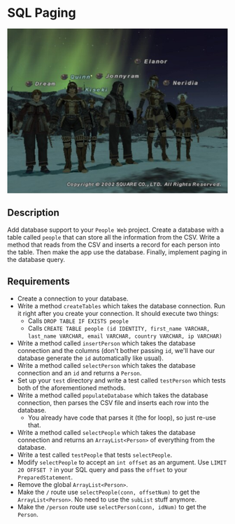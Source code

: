 # SQL Paging

[![screenshot](screenshot.jpg)](http://xeubie.tripod.com/ff11jpn/)

## Description

Add database support to your `People Web` project. Create a database with a table called `people` that can store all the information from the CSV. Write a method that reads from the CSV and inserts a record for each person into the table. Then make the app use the database. Finally, implement paging in the database query.

## Requirements

* Create a connection to your database.
* Write a method `createTables` which takes the database connection. Run it right after you create your connection. It should execute two things:
  * Calls `DROP TABLE IF EXISTS people`
  * Calls `CREATE TABLE people (id IDENTITY, first_name VARCHAR, last_name VARCHAR, email VARCHAR, country VARCHAR, ip VARCHAR)`
* Write a method called `insertPerson` which takes the database connection and the columns (don't bother passing `id`, we'll have our database generate the `id` automatically like usual).
* Write a method called `selectPerson` which takes the database connection and an `id` and returns a `Person`.
* Set up your `test` directory and write a test called `testPerson` which tests both of the aforementioned methods.
* Write a method called `populateDatabase` which takes the database connection, then parses the CSV file and inserts each row into the database.
  * You already have code that parses it (the for loop), so just re-use that.
* Write a method called `selectPeople` which takes the database connection and returns an `ArrayList<Person>` of everything from the database.
* Write a test called `testPeople` that tests `selectPeople`.
* Modify `selectPeople` to accept an `int offset` as an argument. Use `LIMIT 20 OFFSET ?` in your SQL query and pass the `offset` to your `PreparedStatement`.
* Remove the global `ArrayList<Person>`.
* Make the `/` route use `selectPeople(conn, offsetNum)` to get the `ArrayList<Person>`. No need to use the `subList` stuff anymore.
* Make the `/person` route use `selectPerson(conn, idNum)` to get the `Person`.

